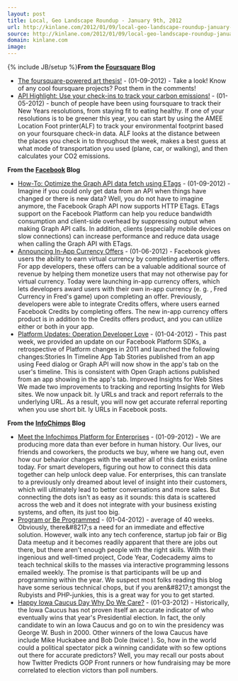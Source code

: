```yaml
---
layout: post
title: Local, Geo Landscape Roundup - January 9th, 2012
url: http://kinlane.com/2012/01/09/local-geo-landscape-roundup-january-9th-2012/
source: http://kinlane.com/2012/01/09/local-geo-landscape-roundup-january-9th-2012/
domain: kinlane.com
image: 
---
```

{% include JB/setup %}<strong>From the <a href="http://feeds.feedburner.com/thefoursquareblog">Foursquare</a> Blog</strong>
<ul class="mainlist">
     <li>
          <a href="http://feedproxy.google.com/~r/thefoursquareblog/~3/Tr7YLvbX9Mc/">The foursquare-powered art thesis!</a> - (01-09-2012) - Take a look! Know of any cool foursquare projects? Post them in the comments!
     </li>
     <li>
          <a href="http://feedproxy.google.com/~r/thefoursquareblog/~3/dqtAGtLRKtU/">API Highlight: Use your check-ins to track your carbon emissions!</a> - (01-05-2012) - bunch of people have been using foursquare to track their New Years resolutions, from staying fit to eating healthy. If one of your resolutions is to be greener this year, you can start by using the AMEE Location Foot printer(ALF) to track your environmental footprint based on your foursquare check-in data. ALF looks at the distance between the places you check in to throughout the week, makes a best guess at what mode of transportation you used (plane, car, or walking), and then calculates your CO2 emissions.
     </li>
</ul><strong>From the <a href="http://developers.facebook.com/blog/feed">Facebook</a> Blog</strong>
<ul class="mainlist">
     <li>
          <a href="http://working.laneworks.net/gather/">How-To: Optimize the Graph API data fetch using ETags</a> - (01-09-2012) - Imagine if you could only get data from an API when things have changed or there is new data? Well, you do not have to imagine anymore, the Facebook Graph API now supports HTTP ETags. ETags support on the Facebook Platform can help you reduce bandwidth consumption and client-side overhead by suppressing output when making Graph API calls. In addition, clients (especially mobile devices on slow connections) can increase performance and reduce data usage when calling the Graph API with ETags.
     </li>
     <li>
          <a href="http://working.laneworks.net/gather/">Announcing In-App Currency Offers</a> - (01-06-2012) - Facebook gives users the ability to earn virtual currency by completing advertiser offers. For app developers, these offers can be a valuable additional source of revenue by helping them monetize users that may not otherwise pay for virtual currency. Today were launching in-app currency offers, which lets developers award users with their own in-app currency (e. g. , Fred Currency in Fred's game) upon completing an offer. Previously, developers were able to integrate Credits offers, where users earned Facebook Credits by completing offers. The new in-app currency offers product is in addition to the Credits offers product, and you can utilize either or both in your app.
     </li>
     <li>
          <a href="http://working.laneworks.net/gather/">Platform Updates: Operation Developer Love</a> - (01-04-2012) - This past week, we provided an update on our Facebook Platform SDKs, a retrospective of Platform changes in 2011 and launched the following changes:Stories In Timeline App Tab Stories published from an app using Feed dialog or Graph API will now show in the app's tab on the user's timeline. This is consistent with Open Graph actions published from an app showing in the app's tab. Improved Insights for Web Sites We made two improvements to tracking and reporting Insights for Web sites. We now unpack bit. ly URLs and track and report referrals to the underlying URL. As a result, you will now get accurate referral reporting when you use short bit. ly URLs in Facebook posts.
     </li>
</ul><strong>From the <a href="http://feeds.feedburner.com/infochimps-blog">InfoChimps</a> Blog</strong>
<ul class="mainlist">
     <li>
          <a href="http://feedproxy.google.com/~r/infochimps-blog/~3/04Jbor0LvD8/">Meet the Infochimps Platform for Enterprises</a> - (01-09-2012) - We are producing more data than ever before in human history. Our lives, our friends and coworkers, the products we buy, where we hang out, even how our behavior changes with the weather all of this data exists online today. For smart developers, figuring out how to connect this data together can help unlock deep value. For enterprises, this can translate to a previously only dreamed about level of insight into their customers, which will ultimately lead to better conversations and more sales. But connecting the dots isn't as easy as it sounds: this data is scattered across the web and it does not integrate with your business existing systems, and often, its just too big.
     </li>
     <li>
          <a href="http://feedproxy.google.com/~r/infochimps-blog/~3/AW7dulT1sDw/">Program or Be Programmed</a> - (01-04-2012) - average of 40 weeks. Obviously, there&amp;#8217;s a need for an immediate and effective solution. However, walk into any tech conference, startup job fair or Big Data meetup and it becomes readily apparent that there are jobs out there, but there aren't enough people with the right skills. With their ingenious and well-timed project, Code Year, Codecademy aims to teach technical skills to the masses via interactive programming lessons emailed weekly. The promise is that participants will be up and programming within the year. We suspect most folks reading this blog have some serious technical chops, but if you aren&amp;#8217;t amongst the Rubyists and PHP-junkies, this is a great way for you to get started.
     </li>
     <li>
          <a href="http://feedproxy.google.com/~r/infochimps-blog/~3/C5SNkX9fZ9U/">Happy Iowa Caucus Day Why Do We Care?</a> - (01-03-2012) - Historically, the Iowa Caucus has not proven itself an accurate indicator of who eventually wins that year's Presidential election. In fact, the only candidate to win an Iowa Caucus and go on to win the presidency was George W. Bush in 2000. Other winners of the Iowa Caucus have include Mike Huckabee and Bob Dole (twice! ). So, how in the world could a political spectator pick a winning candidate with so few options out there for accurate predictors? Well, you may recall our posts about how Twitter Predicts GOP Front runners or how fundraising may be more correlated to election victors than poll numbers.
     </li>
</ul>